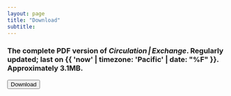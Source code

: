 ```yaml
---
layout: page
title: "Download"
subtitle:
---
```

### The complete PDF version of <em>Circulation&thinsp;\|&thinsp;Exchange</em>. Regularly updated; last on {{ 'now' | timezone: 'Pacific' | date: "%F" }}. Approximately 3.1MB.

<a href="assets/pdfs/circexchg_kpalbers.pdf"><input type="submit" value="Download" name="subscribe" id="mc-embedded-subscribe" class="button"></a>
